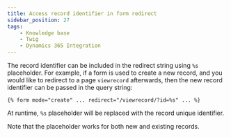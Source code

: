 ```yaml
---
title: Access record identifier in form redirect
sidebar_position: 27
tags:
    - Knowledge base
    - Twig
    - Dynamics 365 Integration
---
```


The record identifier can be included in the redirect string using `%s` placeholder. For example, if a form is used to create a new record, and you would like to redirect to a page `viewrecord` afterwards, then the new record identifier can be passed in the query string:    

```
{% form mode="create" ... redirect="/viewrecord/?id=%s" ... %}
```

At runtime, `%s` placeholder will be replaced with the record unique identifier.

Note that the placeholder works for both new and existing records.